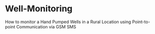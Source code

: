 # Well-Monitoring
How to monitor a Hand Pumped Wells in a Rural Location using Point-to-point Communication via GSM SMS
